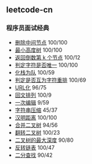## leetcode-cn

### 程序员面试经典
* [删除中间节点](./删除中间节点.go)  100/100
* [最小高度树](./最小高度树.go) 100/100
* [返回倒数第 k 个节点](./返回倒数第%20k%20个节点.go) 100/12
* [判定字符是否唯一](./判定字符是否唯一.go) 100/100
* [化栈为队](./化栈为队.go) 100/59
* [判定是否互为字符重排](./判定是否互为字符重排.go) 100/69
* [URL化](./URL化.go) 96/75
* [回文排列](./回文排列.go) 100/9
* [一次编辑](./一次编辑.go) 9/59
* [字符串压缩](./字符串压缩.go) 45/37
* [汉明距离](./汉明距离.go) 100/100
* [合并二叉树](./合并二叉树.go) 94/56
* [翻转二叉树](./翻转二叉树.go) 100/23
* [二叉树的最大深度](./二叉树的最大深度.go) 90/80
* [反转链表](./反转链表.go) 100/47
* [二分查找](./反转链表.go) 90/42